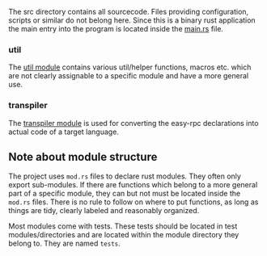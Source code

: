 The src directory contains all sourcecode. Files providing configuration, scripts or similar do not belong here. Since this is a binary rust application the main entry into the program is located inside the [main.rs](./main.rs) file.

### util

The [util module](./util/) contains various util/helper functions, macros etc. which are not clearly assignable to a specific module and have a more general use.

### transpiler

The [transpiler module](./transpiler/) is used for converting the easy-rpc declarations into actual code of a target language.

## Note about module structure

The project uses `mod.rs` files to declare rust modules. They often only export sub-modules. If there are functions which belong to a more general part of a specific module, they can but not must be located inside the `mod.rs` files. There is no rule to follow on where to put functions, as long as things are tidy, clearly labeled and reasonably organized.

Most modules come with tests. These tests should be located in test modules/directories and are located within the module directory they belong to. They are named `tests`.
